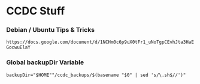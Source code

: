 # CCDC Stuff

### Debian / Ubuntu Tips & Tricks
`https://docs.google.com/document/d/1NCHm0c6p9uX0tFr1_uNoTgpCEvhJta3HaEGocwuElaY`

### Global backupDir Variable
`backupDir="$HOME""/ccdc_backups/$(basename "$0" | sed 's/\.sh$//')"`
